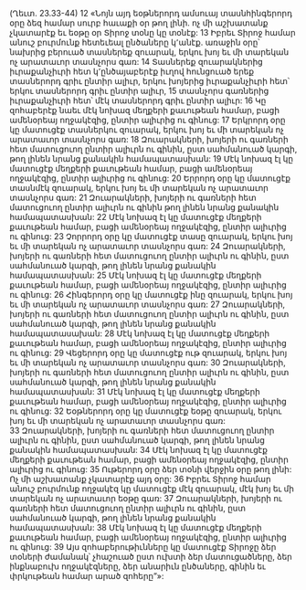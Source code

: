 (Ղեւտ. 23.33-44)
12 «Նոյն այդ եօթներորդ ամսուայ տասնհինգերորդ օրը ձեզ համար սուրբ հաւաքի օր թող լինի. ոչ մի աշխատանք չկատարէք եւ եօթը օր Տիրոջ տօնը կը տօնէք: 13 Իբրեւ Տիրոջ համար անուշ բուրմունք հետեւեալ ընծաները կ՚անէք. առաջին օրը՝ նախրից բերուած տասներեք զուարակ, երկու խոյ եւ մի տարեկան ոչ արատաւոր տասնչորս գառ: 14 Տասներեք զուարակներից իւրաքանչիւրի հետ կ՚ընծայաբերէք իւղով հունցուած երեք տասներորդ գրիւ ընտիր ալիւր, երկու խոյերից իւրաքանչիւրի հետ՝ երկու տասներորդ գրիւ ընտիր ալիւր, 15 տասնչորս գառներից իւրաքանչիւրի հետ՝ մէկ տասներորդ գրիւ ընտիր ալիւր: 16 Կը զոհաբերէք նաեւ մէկ նոխազ մեղքերի քաւութեան համար, բացի ամենօրեայ ողջակէզից, ընտիր ալիւրից ու գինուց:
17 Երկրորդ օրը կը մատուցէք տասներկու զուարակ, երկու խոյ եւ մի տարեկան ոչ արատաւոր տասնչորս գառ: 18 Զուարակների, խոյերի ու գառների հետ մատուցուող ընտիր ալիւրն ու գինին, ըստ սահմանուած կարգի, թող լինեն նրանց քանակին համապատասխան: 19 Մէկ նոխազ էլ կը մատուցէք մեղքերի քաւութեան համար, բացի ամենօրեայ ողջակէզից, ընտիր ալիւրից ու գինուց:
20 Երրորդ օրը կը մատուցէք տասնմէկ զուարակ, երկու խոյ եւ մի տարեկան ոչ արատաւոր տասնչորս գառ: 21 Զուարակների, խոյերի ու գառների հետ մատուցուող ընտիր ալիւրն ու գինին թող լինեն նրանց քանակին համապատասխան: 22 Մէկ նոխազ էլ կը մատուցէք մեղքերի քաւութեան համար, բացի ամենօրեայ ողջակէզից, ընտիր ալիւրից ու գինուց:
23 Չորրորդ օրը կը մատուցէք տասը զուարակ, երկու խոյ եւ մի տարեկան ոչ արատաւոր տասնչորս գառ: 24 Զուարակների, խոյերի ու գառների հետ մատուցուող ընտիր ալիւրն ու գինին, ըստ սահմանուած կարգի, թող լինեն նրանց քանակին համապատասխան: 25 Մէկ նոխազ էլ կը մատուցէք մեղքերի քաւութեան համար, բացի ամենօրեայ ողջակէզից, ընտիր ալիւրից ու գինուց:
26 Հինգերորդ օրը կը մատուցէք ինը զուարակ, երկու խոյ եւ մի տարեկան ոչ արատաւոր տասնչորս գառ: 27 Զուարակների, խոյերի ու գառների հետ մատուցուող ընտիր ալիւրն ու գինին, ըստ սահմանուած կարգի, թող լինեն նրանց քանակին համապատասախան: 28 Մէկ նոխազ էլ կը մատուցէք մեղքերի քաւութեան համար, բացի ամենօրեայ ողջակէզից, ընտիր ալիւրից ու գինուց:
29 Վեցերորդ օրը կը մատուցէք ութ զուարակ, երկու խոյ եւ մի տարեկան ոչ արատաւոր տասնչորս գառ: 30 Զուարակների, խոյերի ու գառների հետ մատուցուող ընտիր ալիւրն ու գինին, ըստ սահմանուած կարգի, թող լինեն նրանց քանակին համապատասխան: 31 Մէկ նոխազ էլ կը մատուցէք մեղքերի քաւութեան համար, բացի ամենօրեայ ողջակէզից, ընտիր ալիւրից ու գինուց:
32 Եօթներորդ օրը կը մատուցէք եօթը զուարակ, երկու խոյ եւ մի տարեկան ոչ արատաւոր տասնչորս գառ: 33 Զուարակների, խոյերի ու գառների հետ մատուցուող ընտիր ալիւրն ու գինին, ըստ սահմանուած կարգի, թող լինեն նրանց քանակին համապատասխան: 34 Մէկ նոխազ էլ կը մատուցէք մեղքերի քաւութեան համար, բացի ամենօրեայ ողջակէզից, ընտիր ալիւրից ու գինուց:
35 Ութերորդ օրը ձեր տօնի վերջին օրը թող լինի: Ոչ մի աշխատանք չկատարէք այդ օրը: 36 Իբրեւ Տիրոջ համար անուշ բուրմունք ողջակէզ կը մատուցէք մէկ զուարակ, մէկ խոյ եւ մի տարեկան ոչ արատաւոր եօթը գառ: 37 Զուարակների, խոյերի ու գառների հետ մատուցուող ընտիր ալիւրն ու գինին, ըստ սահմանուած կարգի, թող լինեն նրանց քանակին համապատասխան: 38 Մէկ նոխազ էլ կը մատուցէք մեղքերի քաւութեան համար, բացի ամենօրեայ ողջակէզից, ընտիր ալիւրից ու գինուց:
39 Այս զոհաբերութիւնները կը մատուցէք Տիրոջը ձեր տօների ժամանակ՝ չհաշուած ըստ ուխտի ձեր մատուցածները, ձեր ինքնաբուխ ողջակէզները, ձեր անարիւն ընծաները, գինին եւ փրկութեան համար արած զոհերը”»:
